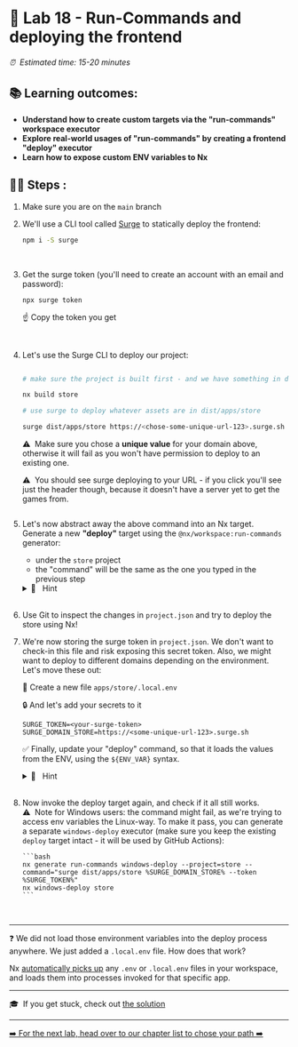 # 📎 Lab 18 - Run-Commands and deploying the frontend

###### ⏰ &nbsp;Estimated time: 15-20 minutes

## 📚 Learning outcomes:

- **Understand how to create custom targets via the "run-commands" workspace executor**
- **Explore real-world usages of "run-commands" by creating a frontend "deploy" executor**
- **Learn how to expose custom ENV variables to Nx**
  <br />

## 🏋️‍♀️ Steps :

1.  Make sure you are on the `main` branch
    <br />

2.  We'll use a CLI tool called [Surge](https://surge.sh/) to statically deploy the frontend:

    ```bash
    npm i -S surge
    ```

    <br />

3.  Get the surge token (you'll need to create an account with an email and password):

    ```
    npx surge token
    ```

    ☝️ Copy the token you get

    <br />

4.  Let's use the Surge CLI to deploy our project:

    ```bash

    # make sure the project is built first - and we have something in dist

    nx build store

    # use surge to deploy whatever assets are in dist/apps/store

    surge dist/apps/store https://<chose-some-unique-url-123>.surge.sh --token <your-surge-token>

    ```

    ⚠️&nbsp;&nbsp;Make sure you chose a **unique value** for your domain above, otherwise
    it will fail as you won't have permission to deploy to an existing one.

    ⚠️&nbsp;&nbsp;You should see surge deploying to your URL - if you click you'll see just the header though, because it doesn't have a server yet to get the games from.
    <br />

    ```

    ```

5.  Let's now abstract away the above command into an Nx target. Generate a new **"deploy"** target using the `@nx/workspace:run-commands` generator:

    - under the `store` project
    - the "command" will be the same as the one you typed in the previous step

    <details>
    <summary>🐳 &nbsp;&nbsp;Hint</summary>

    Consult the run-commands generator docs [here](https://nx.dev/nx-api/workspace/generators/run-commands)
    </details><br />

6.  Use Git to inspect the changes in `project.json` and try to deploy the store using Nx!
    <br />
7.  We're now storing the surge token in `project.json`. We don't want to check-in this file and risk exposing this secret token. Also, we might want to deploy to different domains depending on the environment. Let's move these out:

    📁 Create a new file `apps/store/.local.env`

    🔒 And let's add your secrets to it

    ```
    SURGE_TOKEN=<your-surge-token>
    SURGE_DOMAIN_STORE=https://<some-unique-url-123>.surge.sh
    ```

    ✅ Finally, update your "deploy" command, so that it loads the values from the ENV, using the `${ENV_VAR}` syntax.

     <details>
     <summary>🐳 &nbsp;&nbsp;Hint</summary>
     
     ```bash
    surge dist/apps/store ${SURGE_DOMAIN_STORE} --token ${SURGE_TOKEN} 
    ```
     </details><br />

8.  Now invoke the deploy target again, and check if it all still works.
    ⚠️&nbsp;&nbsp;Note for Windows users: the command might fail, as we're trying to access env variables the Linux-way.
    To make it pass, you can generate a separate `windows-deploy` executor (make sure you keep the existing `deploy` target intact - it will be used by GitHub Actions):

        ```bash
        nx generate run-commands windows-deploy --project=store --command="surge dist/apps/store %SURGE_DOMAIN_STORE% --token %SURGE_TOKEN%"
        nx windows-deploy store
        ```

    <br />

---

❓ We did not load those environment variables into the deploy process anywhere.
We just added a `.local.env` file. How does that work?

Nx [automatically picks up](https://nx.dev/latest/react/guides/environment-variables#loading-environment-variables) any `.env` or `.local.env` files in your workspace,
and loads them into processes invoked for that specific app.

---

🎓&nbsp;&nbsp;If you get stuck, check out [the solution](SOLUTION.md)

---

[➡️ For the next lab, head over to our chapter list to chose your path ➡️](https://github.com/nrwl/nx-react-workshop#day-2)
